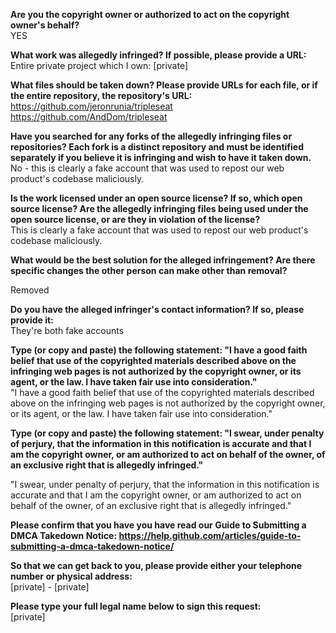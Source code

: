 **Are you the copyright owner or authorized to act on the copyright owner's behalf?**  
YES

**What work was allegedly infringed? If possible, please provide a URL:**  
Entire private project which I own: [private]

**What files should be taken down? Please provide URLs for each file, or if the entire repository, the repository's URL:**  
https://github.com/jeronrunia/tripleseat  
https://github.com/AndDom/tripleseat

**Have you searched for any forks of the allegedly infringing files or repositories? Each fork is a distinct repository and must be identified separately if you believe it is infringing and wish to have it taken down.**  
No - this is clearly a fake account that was used to repost our web product's codebase maliciously.

**Is the work licensed under an open source license? If so, which open source license? Are the allegedly infringing files being used under the open source license, or are they in violation of the license?**  
This is clearly a fake account that was used to repost our web product's codebase maliciously.

**What would be the best solution for the alleged infringement? Are there specific changes the other person can make other than removal?** 

Removed

**Do you have the alleged infringer's contact information? If so, please provide it:**  
They're both fake accounts

**Type (or copy and paste) the following statement: "I have a good faith belief that use of the copyrighted materials described above on the infringing web pages is not authorized by the copyright owner, or its agent, or the law. I have taken fair use into consideration."**  
"I have a good faith belief that use of the copyrighted materials described above on the infringing web pages is not authorized by the copyright owner, or its agent, or the law. I have taken fair use into consideration."

**Type (or copy and paste) the following statement: "I swear, under penalty of perjury, that the information in this notification is accurate and that I am the copyright owner, or am authorized to act on behalf of the owner, of an exclusive right that is allegedly infringed."**  

"I swear, under penalty of perjury, that the information in this notification is accurate and that I am the copyright owner, or am authorized to act on behalf of the owner, of an exclusive right that is allegedly infringed."

**Please confirm that you have you have read our Guide to Submitting a DMCA Takedown Notice: https://help.github.com/articles/guide-to-submitting-a-dmca-takedown-notice/**  

**So that we can get back to you, please provide either your telephone number or physical address:**  
[private] - [private]  

**Please type your full legal name below to sign this request:**  
[private]
